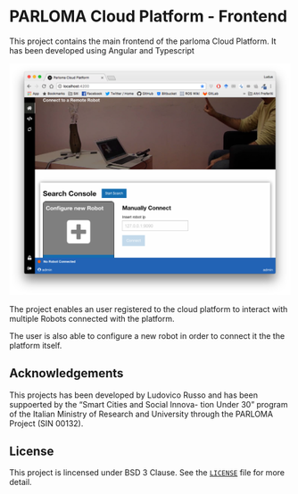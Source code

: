 # PARLOMA Cloud Platform - Frontend

This project contains the main frontend of the parloma Cloud Platform. 
It has been developed using Angular and Typescript

![](img/main.png)

The project enables an user registered to the cloud platform to interact with multiple Robots
connected with the platform.

The user is also able to configure a new robot in order to connect it the the platform itself.

## Acknowledgements

This projects has been developed by Ludovico Russo and has been suppoerted by the “Smart Cities and Social Innova- tion Under 30” program of the Italian Ministry of Research and University through the PARLOMA Project (SIN 00132).

## License

This project is lincensed under BSD 3 Clause. See the [`LICENSE`](./LICENSE) file for more detail.